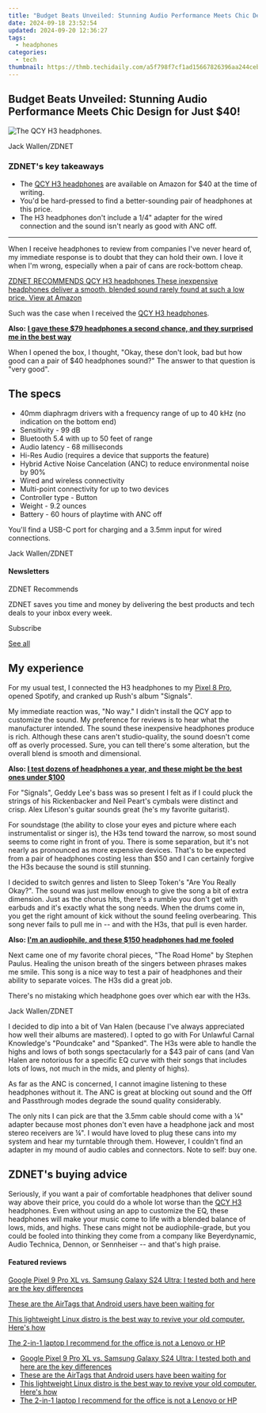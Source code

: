 ```yaml
---
title: "Budget Beats Unveiled: Stunning Audio Performance Meets Chic Design for Just $40!"
date: 2024-09-18 23:52:54
updated: 2024-09-20 12:36:27
tags:
  - headphones
categories:
  - tech
thumbnail: https://thmb.techidaily.com/a5f798f7cf1ad15667826396aa244ceb4353a103f9fb628a857687ce3978b94e.png
---
```


## Budget Beats Unveiled: Stunning Audio Performance Meets Chic Design for Just $40!

![The QCY H3 headphones.](https://www.zdnet.com/a/img/resize/a3aacdeae1db34de371dc24c30fb41d2c7bd9077/2024/08/20/31fe02a4-cc9f-4dd0-960b-badb20924e4d/h3hero.jpg?auto=webp&width=1280)

Jack Wallen/ZDNET

### ZDNET's key takeaways

* The [QCY H3 headphones](https://buy.geni.us/Proxy.ashx?TSID=368250&GR%5FURL=https%3A%2F%2Fwww.amazon.com%2FQCY-H3-ANC-Headphones-Microphones%2Fdp%2FB0CFZST5DV%3Ftag%3Dzd-buy-button-20%26ascsubtag%3D%5F%5FCOM%5FCLICK%5FID%5F%5F%7C3f690fba-cb49-49f4-8033-7f5339716b91%7Cdtp&dtb=1) are available on Amazon for $40 at the time of writing.
* You'd be hard-pressed to find a better-sounding pair of headphones at this price.
* The H3 headphones don't include a 1/4" adapter for the wired connection and the sound isn't nearly as good with ANC off.

---

When I receive headphones to review from companies I've never heard of, my immediate response is to doubt that they can hold their own. I love it when I'm wrong, especially when a pair of cans are rock-bottom cheap.

[ZDNET RECOMMENDS QCY H3 headphones These inexpensive headphones deliver a smooth, blended sound rarely found at such a low price. View at Amazon](https://buy.geni.us/Proxy.ashx?TSID=368250&GR%5FURL=https%3A%2F%2Fwww.amazon.com%2FQCY-H3-ANC-Headphones-Microphones%2Fdp%2FB0CFZST5DV%3Ftag%3Dzd-buy-button-20%26ascsubtag%3D%5F%5FCOM%5FCLICK%5FID%5F%5F%7C3f690fba-cb49-49f4-8033-7f5339716b91%7Cdtp&dtb=1)

Such was the case when I received the [QCY H3 headphones](https://buy.geni.us/Proxy.ashx?TSID=368250&GR%5FURL=https%3A%2F%2Fwww.amazon.com%2FQCY-H3-ANC-Headphones-Microphones%2Fdp%2FB0CFZST5DV%3Ftag%3Dzd-buy-button-20%26ascsubtag%3D%5F%5FCOM%5FCLICK%5FID%5F%5F%7C3f690fba-cb49-49f4-8033-7f5339716b91%7Cdtp&dtb=1). 

**Also:** [**I gave these $79 headphones a second chance, and they surprised me in the best way**](https://www.zdnet.com/article/i-gave-these-79-headphones-a-second-chance-and-they-surprised-me-in-the-best-way/)

When I opened the box, I thought, "Okay, these don't look, bad but how good can a pair of $40 headphones sound?" The answer to that question is "very good".

## The specs

* 40mm diaphragm drivers with a frequency range of up to 40 kHz (no indication on the bottom end)
* Sensitivity - 99 dB
* Bluetooth 5.4 with up to 50 feet of range
* Audio latency - 68 milliseconds
* Hi-Res Audio (requires a device that supports the feature)
* Hybrid Active Noise Cancelation (ANC) to reduce environmental noise by 90%
* Wired and wireless connectivity
* Multi-point connectivity for up to two devices
* Controller type - Button
* Weight - 9.2 ounces
* Battery - 60 hours of playtime with ANC off

You'll find a USB-C port for charging and a 3.5mm input for wired connections.

Jack Wallen/ZDNET

#### Newsletters

ZDNET Recommends

ZDNET saves you time and money by delivering the best products and tech deals to your inbox every week.

 Subscribe

[See all](https://www.zdnet.com/newsletters/)

## My experience

For my usual test, I connected the H3 headphones to my [Pixel 8 Pro](https://www.zdnet.com/article/google-pixel-8-pro-review/), opened Spotify, and cranked up Rush's album "Signals".

My immediate reaction was, "No way." I didn't install the QCY app to customize the sound. My preference for reviews is to hear what the manufacturer intended. The sound these inexpensive headphones produce is rich. Although these cans aren't studio-quality, the sound doesn't come off as overly processed. Sure, you can tell there's some alteration, but the overall blend is smooth and dimensional.

**Also: [I test dozens of headphones a year, and these might be the best ones under $100](https://www.zdnet.com/article/i-test-dozens-of-headphones-a-year-and-these-might-be-the-best-ones-under-100/)**

For "Signals", Geddy Lee's bass was so present I felt as if I could pluck the strings of his Rickenbacker and Neil Peart's cymbals were distinct and crisp. Alex Lifeson's guitar sounds great (he's my favorite guitarist). 

For soundstage (the ability to close your eyes and picture where each instrumentalist or singer is), the H3s tend toward the narrow, so most sound seems to come right in front of you. There is some separation, but it's not nearly as pronounced as more expensive devices. That's to be expected from a pair of headphones costing less than $50 and I can certainly forgive the H3s because the sound is still stunning. 

I decided to switch genres and listen to Sleep Token's "Are You Really Okay?". The sound was just mellow enough to give the song a bit of extra dimension. Just as the chorus hits, there's a rumble you don't get with earbuds and it's exactly what the song needs. When the drums come in, you get the right amount of kick without the sound feeling overbearing. This song never fails to pull me in -- and with the H3s, that pull is even harder.

**Also: [I'm an audiophile, and these $150 headphones had me fooled](https://www.zdnet.com/article/im-an-audiophile-and-these-150-headphones-had-me-fooled/)**

Next came one of my favorite choral pieces, "The Road Home" by Stephen Paulus. Healing the unison breath of the singers between phrases makes me smile. This song is a nice way to test a pair of headphones and their ability to separate voices. The H3s did a great job.

There's no mistaking which headphone goes over which ear with the H3s.

Jack Wallen/ZDNET

I decided to dip into a bit of Van Halen (because I've always appreciated how well their albums are mastered). I opted to go with For Unlawful Carnal Knowledge's "Poundcake" and "Spanked". The H3s were able to handle the highs and lows of both songs spectacularly for a $43 pair of cans (and Van Halen are notorious for a specific EQ curve with their songs that includes lots of lows, not much in the mids, and plenty of highs).

As far as the ANC is concerned, I cannot imagine listening to these headphones without it. The ANC is great at blocking out sound and the Off and Passthrough modes degrade the sound quality considerably.

The only nits I can pick are that the 3.5mm cable should come with a ¼" adapter because most phones don't even have a headphone jack and most stereo receivers are ¼". I would have loved to plug these cans into my system and hear my turntable through them. However, I couldn't find an adapter in my mound of audio cables and connectors. Note to self: buy one.

## ZDNET's buying advice

Seriously, if you want a pair of comfortable headphones that deliver sound way above their price, you could do a whole lot worse than the [QCY H3](https://buy.geni.us/Proxy.ashx?TSID=368250&GR%5FURL=https%3A%2F%2Fwww.amazon.com%2FQCY-H3-ANC-Headphones-Microphones%2Fdp%2FB0CFZST5DV%3Ftag%3Dzd-buy-button-20%26ascsubtag%3D%5F%5FCOM%5FCLICK%5FID%5F%5F%7C3f690fba-cb49-49f4-8033-7f5339716b91%7Cdtp&dtb=1) headphones. Even without using an app to customize the EQ, these headphones will make your music come to life with a blended balance of lows, mids, and highs. These cans might not be audiophile-grade, but you could be fooled into thinking they come from a company like Beyerdynamic, Audio Technica, Dennon, or Sennheiser -- and that's high praise. 

#### Featured reviews

[Google Pixel 9 Pro XL vs. Samsung Galaxy S24 Ultra: I tested both and here are the key differences](https://www.zdnet.com/article/google-pixel-9-pro-xl-vs-samsung-galaxy-s24-ultra/ "Google Pixel 9 Pro XL vs. Samsung Galaxy S24 Ultra: I tested both and here are the key differences")

[These are the AirTags that Android users have been waiting for](https://www.zdnet.com/article/these-are-the-airtags-that-android-users-have-been-waiting-for/ "These are the AirTags that Android users have been waiting for")

[This lightweight Linux distro is the best way to revive your old computer. Here's how](https://www.zdnet.com/article/this-lightweight-linux-distro-is-the-best-way-to-revive-your-old-computer-heres-how/ "This lightweight Linux distro is the best way to revive your old computer. Here's how")

[The 2-in-1 laptop I recommend for the office is not a Lenovo or HP](https://www.zdnet.com/article/one-of-the-most-versatile-2-in-1-laptops-ive-tested-is-not-a-lenovo-or-hp/ "The 2-in-1 laptop I recommend for the office is not a Lenovo or HP")

* [Google Pixel 9 Pro XL vs. Samsung Galaxy S24 Ultra: I tested both and here are the key differences](https://www.zdnet.com/article/google-pixel-9-pro-xl-vs-samsung-galaxy-s24-ultra/ "Google Pixel 9 Pro XL vs. Samsung Galaxy S24 Ultra: I tested both and here are the key differences")
* [These are the AirTags that Android users have been waiting for](https://www.zdnet.com/article/these-are-the-airtags-that-android-users-have-been-waiting-for/ "These are the AirTags that Android users have been waiting for")
* [This lightweight Linux distro is the best way to revive your old computer. Here's how](https://www.zdnet.com/article/this-lightweight-linux-distro-is-the-best-way-to-revive-your-old-computer-heres-how/ "This lightweight Linux distro is the best way to revive your old computer. Here's how")
* [The 2-in-1 laptop I recommend for the office is not a Lenovo or HP](https://www.zdnet.com/article/one-of-the-most-versatile-2-in-1-laptops-ive-tested-is-not-a-lenovo-or-hp/ "The 2-in-1 laptop I recommend for the office is not a Lenovo or HP")

<ins class="adsbygoogle"
     style="display:block"
     data-ad-format="autorelaxed"
     data-ad-client="ca-pub-7571918770474297"
     data-ad-slot="1223367746"></ins>



<ins class="adsbygoogle"
     style="display:block"
     data-ad-client="ca-pub-7571918770474297"
     data-ad-slot="8358498916"
     data-ad-format="auto"
     data-full-width-responsive="true"></ins>
